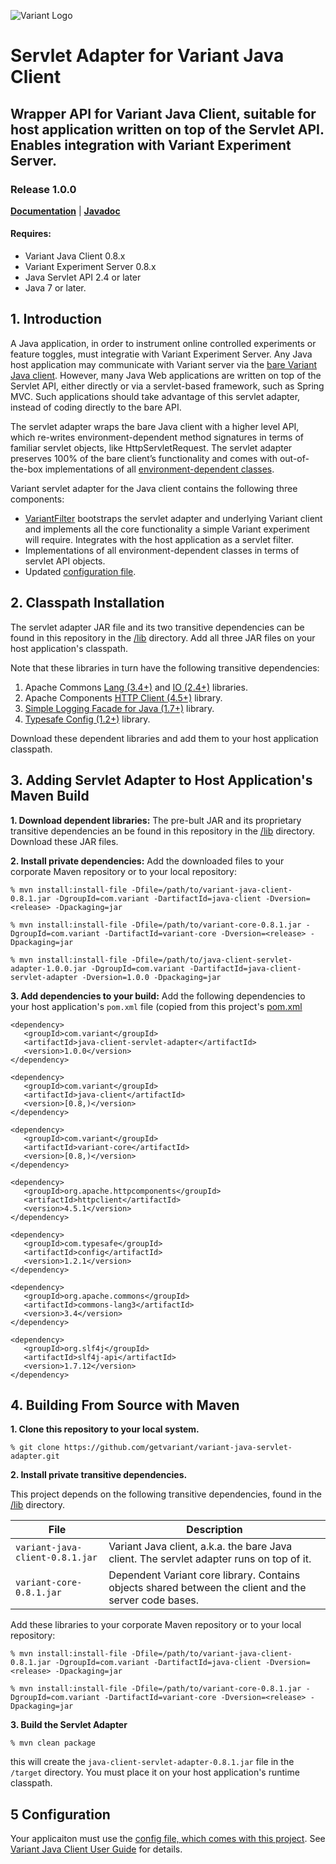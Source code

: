 ![Variant Logo](http://www.getvariant.com/wp-content/uploads/2016/07/VariantLogoSquare-100.png)

# Servlet Adapter for Variant Java Client
## Wrapper API for Variant Java Client, suitable for host application written on top of the Servlet API. Enables integration with Variant Experiment Server.
### Release 1.0.0

[__Documentation__](http://www.getvariant.com/docs/0-8/clients/variant-java-client/#section-3) | [__Javadoc__](https://getvariant.github.io/variant-java-servlet-adapter/)

#### Requires: 
* Variant Java Client 0.8.x 
* Variant Experiment Server 0.8.x 
* Java Servlet API 2.4 or later 
* Java 7 or later.

## 1. Introduction

A Java application, in order to instrument online controlled experiments or feature toggles, must integratie with Variant Experiment Server. Any Java host application may communicate with Variant server via the [bare Variant Java client](http://www.getvariant.com/docs/0-8/clients/variant-java-client/#section-2). However, many Java Web applications are written on top of the Servlet API, either directly or via a servlet-based framework, such as Spring MVC. Such applications should take advantage of this servlet adapter, instead of coding directly to the bare API.

The servlet adapter wraps the bare Java client with a higher level API, which re-writes environment-dependent method signatures in terms of familiar servlet objects, like <span class="variant-code">HttpServletRequest</span>. The servlet adapter preserves 100% of the bare client’s functionality and comes with out-of-the-box implementations of all [environment-dependent classes](http://www.getvariant.com/docs/0-8/clients/variant-java-client/#section-2.4).

Variant servlet adapter for the Java client contains the following three components:
* [VariantFilter](https://getvariant.github.io/variant-java-servlet-adapter/com/variant/client/servlet/VariantFilter.html) bootstraps the servlet adapter and underlying Variant client and implements all the core functionality a simple Variant experiment will require. Integrates with the host application as a servlet filter.
* Implementations of all environment-dependent classes in terms of servlet API objects. 
* Updated [configuration file](https://github.com/getvariant/variant-java-servlet-adapter/blob/master/src/main/resources/variant.conf).

## 2. Classpath Installation

The servlet adapter JAR file and its two transitive dependencies can be found in this repository in the [/lib](https://github.com/getvariant/variant-java-servlet-adapter/tree/master/lib) directory. Add all three JAR files on your host application's classpath.

Note that these libraries in turn have the following transitive dependencies:

1. Apache Commons [Lang (3.4+)](https://commons.apache.org/proper/commons-lang/) and [IO (2.4+)](https://commons.apache.org/proper/commons-io/) libraries. 
2. Apache Components [HTTP Client (4.5+)](https://hc.apache.org/httpcomponents-client-4.5.x/index.html) library. 
2. [Simple Logging Facade for Java (1.7+)](https://www.slf4j.org/) library. 
2. [Typesafe Config (1.2+)](https://github.com/typesafehub/config) library. 

Download these dependent libraries and add them to your host application classpath.

## 3. Adding Servlet Adapter to Host Application's Maven Build

__1. Download dependent libraries:__
The pre-bult JAR and its proprietary transitive dependencies an be found in this repository in the [/lib](https://github.com/getvariant/variant-java-servlet-adapter/tree/master/lib) directory. Download these JAR files.

__2. Install private dependencies:__ 
Add the downloaded files to your corporate Maven repository or to your local repository:

```shell
% mvn install:install-file -Dfile=/path/to/variant-java-client-0.8.1.jar -DgroupId=com.variant -DartifactId=java-client -Dversion=<release> -Dpackaging=jar

% mvn install:install-file -Dfile=/path/to/variant-core-0.8.1.jar -DgroupId=com.variant -DartifactId=variant-core -Dversion=<release> -Dpackaging=jar

% mvn install:install-file -Dfile=/path/to/java-client-servlet-adapter-1.0.0.jar -DgroupId=com.variant -DartifactId=java-client-servlet-adapter -Dversion=1.0.0 -Dpackaging=jar
```
__3. Add dependencies to your build:__
Add the following dependencies to your host application's `pom.xml` file (copied from this project's [pom.xml](https://github.com/getvariant/variant-java-servlet-adapter/blob/master/pom.xml)

```
<dependency>
   <groupId>com.variant</groupId>
   <artifactId>java-client-servlet-adapter</artifactId>
   <version>1.0.0</version>
</dependency>

<dependency>
   <groupId>com.variant</groupId>
   <artifactId>java-client</artifactId>
   <version>[0.8,)</version>
</dependency>

<dependency>
   <groupId>com.variant</groupId>
   <artifactId>variant-core</artifactId>
   <version>[0.8,)</version>
</dependency>

<dependency>
   <groupId>org.apache.httpcomponents</groupId>
   <artifactId>httpclient</artifactId>
   <version>4.5.1</version>
</dependency>

<dependency>
   <groupId>com.typesafe</groupId>
   <artifactId>config</artifactId>
   <version>1.2.1</version>
</dependency>

<dependency>
   <groupId>org.apache.commons</groupId>
   <artifactId>commons-lang3</artifactId>
   <version>3.4</version>
</dependency>

<dependency>
   <groupId>org.slf4j</groupId>
   <artifactId>slf4j-api</artifactId>
   <version>1.7.12</version>
</dependency>
```

## 4. Building From Source with Maven

__1. Clone this repository to your local system.__

```
% git clone https://github.com/getvariant/variant-java-servlet-adapter.git
```

__2. Install private transitive dependencies.__

This project depends on the following transitive dependencies, found in the [/lib](https://github.com/getvariant/variant-java-servlet-adapter/tree/master/lib) directory.

| File        | Description           | 
| ------------- | ------------- | 
| `variant-java-client-0.8.1.jar` | Variant Java client, a.k.a. the bare Java client. The servlet adapter runs on top of it. | 
| `variant-core-0.8.1.jar` | Dependent Variant core library. Contains objects shared between the client and the server code bases. | 

Add these libraries to your corporate Maven repository or to your local repository:

```shell
% mvn install:install-file -Dfile=/path/to/variant-java-client-0.8.1.jar -DgroupId=com.variant -DartifactId=java-client -Dversion=<release> -Dpackaging=jar

% mvn install:install-file -Dfile=/path/to/variant-core-0.8.1.jar -DgroupId=com.variant -DartifactId=variant-core -Dversion=<release> -Dpackaging=jar
```
__3. Build the Servlet Adapter__
```shell
% mvn clean package
```
this will create the `java-client-servlet-adapter-0.8.1.jar` file in the `/target` directory. You must place it on your host application's runtime classpath.

## 5 Configuration
Your applicaiton must use the [config file, which comes with this project](https://github.com/getvariant/variant-java-servlet-adapter/blob/master/src/main/resources/variant.conf). See [Variant Java Client User Guide](http://www.getvariant.com/docs/0-8/clients/variant-java-client/#section-2.2) for details.


